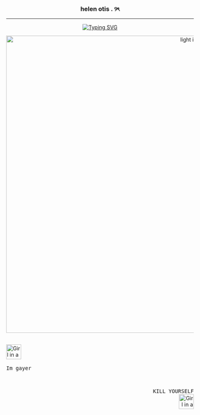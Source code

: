 <div class="markdown heading" dir="auto">
<h3 align="center" class="heading-element" dir="auto"> helen otis . ୨ৎ </h3>
<hr> </hr> 
<p align="center" dir="auto">
<a href="https://git.io/typing-svg"><img src="https://readme-typing-svg.herokuapp.com?font=Playfair+Display&weight=600&size=24&duration=2000&pause=300&color=233BFF&width=440&lines=Well%2C+I+know+you+lay+in+bed;Contemplating+your+own+death;Well%2C+just+look+at+what+you've+done;Don't+you+dare+forget+the+sun%2C+love." alt="Typing SVG" /></a>
</p>

<div>
  <p align="center" dir="auto">
  <img src="https://i.pinimg.com/736x/33/17/90/331790c54d36cb3b7ad214526ca2700b.jpg" alt="light imagay"width="1000" height="800">
    </div>
  </p>
  <div>
 <br>
  <img src="https://static.wikia.nocookie.net/planetoftheapes/images/1/1f/Caesar_-_CE_%282%29.png/revision/latest?cb=20220402161204" alt="Girl in a jacket" width="40" height="40">
  </div>
  
<kbd>
  <br>
  Im gayer
  <br>&nbsp;
</kbd>
</div>

<div align="right">
  <p>
    <kbd>
    <br>
    KILL YOURSELF
    <br>&nbsp;
  </kbd>
    <img src="https://static.wikia.nocookie.net/planetoftheapes/images/1/1f/Caesar_-_CE_%282%29.png/revision/latest?cb=20220402161204" alt="Girl in a jacket" width="40" height="40">
  </p>
</div>

<!---
VANISHING-REVERIES/VANISHING-REVERIES is a ✨ special ✨ repository because its `README.md` (this file) appears on your GitHub profile.
You can click the Preview link to take a look at your changes.
--->
